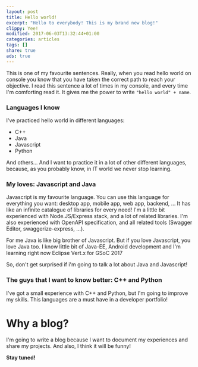 ```yaml
---
layout: post
title: Hello world!
excerpt: "Hello to everybody! This is my brand new blog!"
clippy: Yee!
modified: 2017-06-03T13:32:44+01:00
categories: articles
tags: []
share: true
ads: true
---
```

This is one of my favourite sentences. Really, when you read hello world on console you know that you have taken the correct path to reach your objective. I read this sentence a lot of times in my console, and every time I'm comforting read it. It gives me the power to write `"hello world" + name`.

### Languages I know
I've practiced hello world in different languages:

  * C++
  * Java
  * Javascript
  * Python

And others... And I want to practice it in a lot of other different languages, because, as you probably know, in IT world we never stop learning.

### My loves: Javascript and Java
Javascript is my favourite language. You can use this language for everything you want: desktop app, mobile app, web app, backend, ... It has like an infinite catalogue of libraries for every need! I'm a little bit experienced with Node.JS/Express stack, and a lot of related libraries. I'm also experienced with OpenAPI specification, and all related tools (Swagger Editor, swaggerize-express, ...).

For me Java is like big brother of Javascript. But if you love Javascript, you love Java too. I know little bit of Java-EE, Android development and I'm learning right now Eclipse Vert.x for GSoC 2017

So, don't get surprised if i'm going to talk a lot about Java and Javascript!

### The guys that I want to know better: C++ and Python
I've got a small experience with C++ and Python, but I'm going to improve my skills. This languages are a must have in a developer portfolio!

# Why a blog?
I'm going to write a blog because I want to document my experiences and share my projects. And also, I think it will be funny!

**Stay tuned!**
